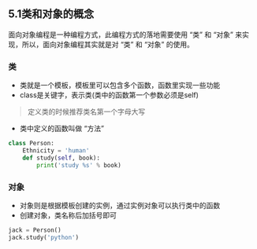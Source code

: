 ## 5.1类和对象的概念
面向对象编程是一种编程方式，此编程方式的落地需要使用 “类” 和 “对象” 来实现，所以，面向对象编程其实就是对 “类” 和 “对象” 的使用。
### 类
- 类就是一个模板，模板里可以包含多个函数，函数里实现一些功能  
- class是关键字，表示类(类中的函数第一个参数必须是self)  

> 定义类的时候推荐类名第一个字母大写

- 类中定义的函数叫做 “方法”  
```python
class Person:
    Ethnicity = 'human'
    def study(self, book):
        print('study %s' % book)
```
### 对象
- 对象则是根据模板创建的实例，通过实例对象可以执行类中的函数  
- 创建对象，类名称后加括号即可   
```python
jack = Person()
jack.study('python')
```


